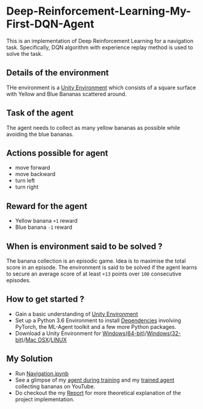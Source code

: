 # Deep-Reinforcement-Learning-My-First-DQN-Agent
This is an implementation of Deep Reinforcement Learning for a navigation task. Specifically, DQN algorithm with experience replay method is used to solve the task.
## Details of the environment 
THe environment is a [Unity Environment](https://github.com/Unity-Technologies/ml-agents/blob/master/docs/Learning-Environment-Examples.md#banana-collector) which consists of a square surface with Yellow and Blue Bananas scattered around. 
## Task of the agent
The agent needs to collect as many yellow bananas as possible while avoiding the blue bananas.
## Actions possible for agent 
- move forward
- move backward
- turn left
- turn right
## Reward for the agent 
- Yellow banana `+1` reward
- Blue banana `-1` reward
## When is environment said to be solved ?
The banana collection is an episodic game. Idea is to maximise the total score in an episode. The environment is said to be solved if the agent learns to secure an average score of at least `+13` points over `100` consecutive episodes.
## How to get started ?
- Gain a basic understanding of [Unity Environment](https://github.com/Unity-Technologies/ml-agents/blob/master/docs/Learning-Environment-Examples.md#banana-collector)
- Set up a Python 3.6 Environment to install [Dependencies](https://github.com/udacity/deep-reinforcement-learning#dependencies) involving PyTorch, the ML-Agent toolkit and a few more Python packages.
- Download a Unity Environment for [Windows(64-bit)](https://classroom.udacity.com/nanodegrees/nd893/parts/6b0c03a7-6667-4fcf-a9ed-dd41a2f76485/modules/e7499d4f-24f9-42ec-9864-23adcfa4e241/lessons/69bd42c6-b70e-4866-9764-9bfa8c03cdea/concepts/319dc918-bd2c-4d3b-80a5-063bb5f1905a)/[Windows(32-bit)](https://s3-us-west-1.amazonaws.com/udacity-drlnd/P1/Banana/Banana_Windows_x86.zip)/[Mac OSX](https://s3-us-west-1.amazonaws.com/udacity-drlnd/P1/Banana/Banana.app.zip)/[LINUX](https://classroom.udacity.com/nanodegrees/nd893/parts/6b0c03a7-6667-4fcf-a9ed-dd41a2f76485/modules/e7499d4f-24f9-42ec-9864-23adcfa4e241/lessons/69bd42c6-b70e-4866-9764-9bfa8c03cdea/concepts/319dc918-bd2c-4d3b-80a5-063bb5f1905a)
## My Solution
- Run [Navigation.ipynb](/Navigation.ipynb)
- See a glimpse of my [agent during training](https://youtu.be/tCtFOyover) and my [trained agent](https://www.youtube.com/watch?v=YRjJCcCDLC) collecting bananas on YouTube.
- Do checkout the my [Report](/Navigation.ipynb) for more theoretical explanation of the project implementation.
